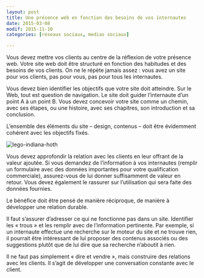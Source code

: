 ```yaml
---
layout: post
title: Une présence web en fonction des besoins de vos internautes
date: 2015-03-08
modif: 2015-11-10
categories: [reseaux sociaux, medias sociaux]

---
```


Vous devez mettre vos clients au centre de la réflexion de votre présence web. Votre site web doit être structuré en fonction des habitudes et des besoins de vos clients. On ne le répète jamais assez : vous avez un site pour vos clients, pas pour vous, pas pour tous les internautes.

Vous devez bien identifier les objectifs que votre site doit atteindre. Sur le Web, tout est question de navigation. Le site doit guider l’internaute d’un point A à un point B.
Vous devez concevoir votre site comme un chemin, avec ses étapes, ou une histoire, avec ses chapitres, son introduction et sa conclusion.

L’ensemble des éléments du site – design, contenus – doit être évidemment cohérent avec les objectifs fixés.

![lego-indiana-hoth](https://i1.wp.com/www.christianamauger.com/wp-content/uploads/2015/04/AvanautLegoSW1159b2.jpg?resize=680%2C453&amp;ssl=1 "lego-indiana-hoth")

Vous devez approfondir la relation avec les clients en leur offrant de la valeur ajoutée. Si vous demandez de l’information à vos internautes (remplir un formulaire avec des données importantes pour votre qualification commerciale), assurez-vous de lui donner suffisamment de valeur en retour. Vous devez également le rassurer sur l’utilisation qui sera faite des données fournies.

Le bénéfice doit être pensé de manière réciproque, de manière à développer une relation durable.

Il faut s’assurer d’adresser ce qui ne fonctionne pas dans un site. Identifier les « trous » et les remplir avec de l’information pertinente. Par exemple, si un internaute effectue une recherche sur le moteur du site et ne trouve rien, il pourrait être intéressant de lui proposer des contenus associés ou des suggestions plutôt que de lui dire que sa recherche n’aboutit à rien.

Il ne faut pas simplement « dire et vendre », mais construire des relations avec les clients. Il s’agit de développer une conversation constante avec le client.
